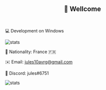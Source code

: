 <h2 align="center">👋 Wellcome </h2>
<br>

💻 Development on Windows


![stats](https://github-readme-stats.vercel.app/api/top-langs/?username=julesG10&layout=compact&hide=html&langs_count=18&theme=dark)

🏴 Nationality: France 🇫🇷

✉️ Email: jules10avrg@gmail.com

💬 Discord: jules#6751

![stats](https://github-readme-stats.vercel.app/api?username=julesG10&show_icons=true&theme=dark)
